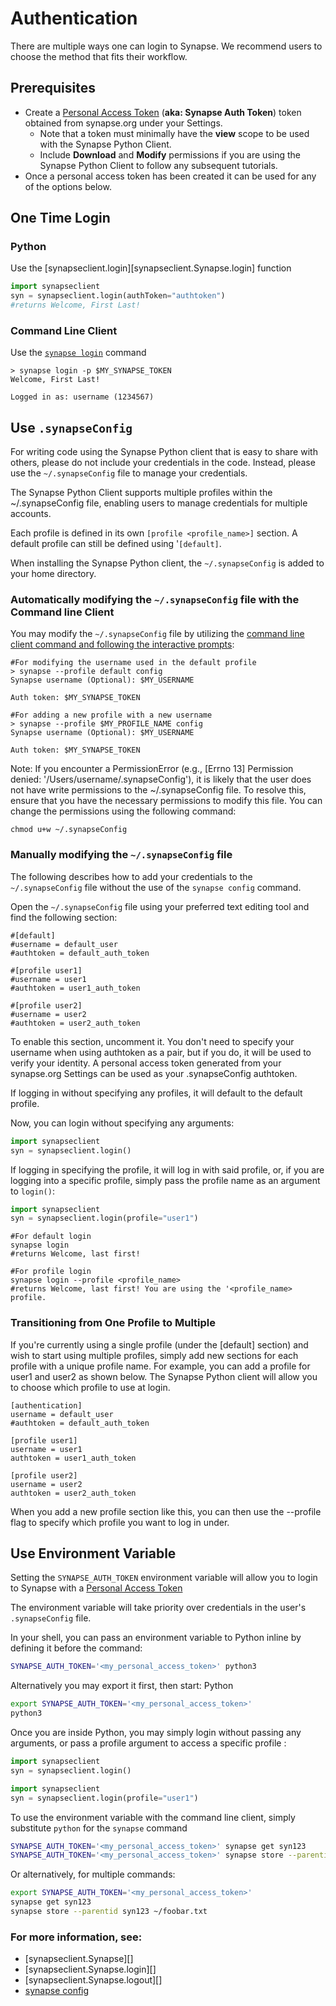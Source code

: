 # Authentication

There are multiple ways one can login to Synapse. We recommend users to choose the method that fits their workflow.

## Prerequisites

* Create a [Personal Access Token](https://help.synapse.org/docs/Managing-Your-Account.2055405596.html#ManagingYourAccount-PersonalAccessTokens) (**aka: Synapse Auth Token**) token obtained
from synapse.org under your Settings.
    * Note that a token must minimally have the **view** scope to be used with the Synapse Python Client.
    * Include **Download** and **Modify** permissions if you are using the Synapse Python Client to follow any subsequent tutorials.
* Once a personal access token has been created it can be used for any of the options below.

## One Time Login

### Python

Use the [synapseclient.login][synapseclient.Synapse.login] function

```python
import synapseclient
syn = synapseclient.login(authToken="authtoken")
#returns Welcome, First Last! 
```

### Command Line Client

Use the [`synapse login`](./command_line_client.md#login) command

<!-- termynal -->
```
> synapse login -p $MY_SYNAPSE_TOKEN
Welcome, First Last!

Logged in as: username (1234567)
```

## Use `.synapseConfig`

For writing code using the Synapse Python client that is easy to share with others, please do not include your credentials in the code. Instead, please use the `~/.synapseConfig` file to manage your credentials.

The Synapse Python Client supports multiple profiles within the ~/.synapseConfig file, enabling users to manage credentials for multiple accounts.

Each profile is defined in its own `[profile <profile_name>]` section. A default profile can still be defined using '`[default]`.

When installing the Synapse Python client, the `~/.synapseConfig` is added to your home directory.

### Automatically modifying the `~/.synapseConfig` file with the Command line Client
You may modify the `~/.synapseConfig` file by utilizing the [command line client command and following the interactive prompts](./command_line_client.md#config):

<!-- termynal -->
```
#For modifying the username used in the default profile
> synapse --profile default config
Synapse username (Optional): $MY_USERNAME

Auth token: $MY_SYNAPSE_TOKEN

#For adding a new profile with a new username
> synapse --profile $MY_PROFILE_NAME config
Synapse username (Optional): $MY_USERNAME

Auth token: $MY_SYNAPSE_TOKEN
```

Note: If you encounter a PermissionError 
(e.g., [Errno 13] Permission denied: '/Users/username/.synapseConfig'), it is likely that the user does not have write permissions to the ~/.synapseConfig file. 
To resolve this, ensure that you have the necessary permissions to modify this file. 
You can change the permissions using the following command:

<!-- termynal -->
```
chmod u+w ~/.synapseConfig
```


### Manually modifying the `~/.synapseConfig` file
The following describes how to add your credentials to the `~/.synapseConfig` file without the use of the `synapse config` command.

Open the `~/.synapseConfig` file using your preferred text editing tool and find the following section:

```
#[default]
#username = default_user
#authtoken = default_auth_token

#[profile user1]
#username = user1
#authtoken = user1_auth_token

#[profile user2]
#username = user2
#authtoken = user2_auth_token
```

To enable this section, uncomment it. You don't need to specify your username when using authtoken as a pair, but if you do, it will be used to verify your identity. A personal access token generated from your synapse.org Settings can be used as your .synapseConfig authtoken.

If logging in without specifying any profiles, it will default to the default profile.

Now, you can login without specifying any arguments:

```python
import synapseclient
syn = synapseclient.login()
```

If logging in specifying the profile, it will log in with said profile,
or, if you are logging into a specific profile, simply pass the profile name as an argument to `login()`:

```python
import synapseclient
syn = synapseclient.login(profile="user1")
```

<!-- termynal -->
```
#For default login 
synapse login
#returns Welcome, last first! 

#For profile login
synapse login --profile <profile_name>
#returns Welcome, last first! You are using the '<profile_name> profile. 
```


### Transitioning from One Profile to Multiple

If you're currently using a single profile (under the [default] section) and wish to start using multiple profiles, 
simply add new sections for each profile with a unique profile name. For example, you can add a profile for user1 and user2 as shown below. 
The Synapse Python client will allow you to choose which profile to use at login.

```
[authentication]
username = default_user
#authtoken = default_auth_token

[profile user1]
username = user1
authtoken = user1_auth_token

[profile user2]
username = user2
authtoken = user2_auth_token
```

When you add a new profile section like this, you can then use the --profile flag to specify which profile you want to log in under.

## Use Environment Variable

Setting the `SYNAPSE_AUTH_TOKEN` environment variable will allow you to login to Synapse with a [Personal Access Token](https://help.synapse.org/docs/Managing-Your-Account.2055405596.html#ManagingYourAccount-PersonalAccessTokens)

The environment variable will take priority over credentials in the user's `.synapseConfig` file.

In your shell, you can pass an environment variable to Python inline by defining it before the command:

```bash
SYNAPSE_AUTH_TOKEN='<my_personal_access_token>' python3
```

Alternatively you may export it first, then start: Python

```bash
export SYNAPSE_AUTH_TOKEN='<my_personal_access_token>'
python3
```

Once you are inside Python, you may simply login without passing any arguments, or pass a profile argument to access a specific profile :

```python
import synapseclient
syn = synapseclient.login()

import synapseclient
syn = synapseclient.login(profile="user1")
```

To use the environment variable with the command line client, simply substitute `python` for the `synapse` command

```bash
SYNAPSE_AUTH_TOKEN='<my_personal_access_token>' synapse get syn123
SYNAPSE_AUTH_TOKEN='<my_personal_access_token>' synapse store --parentid syn123 ~/foobar.txt
```

Or alternatively, for multiple commands:

```bash
export SYNAPSE_AUTH_TOKEN='<my_personal_access_token>'
synapse get syn123
synapse store --parentid syn123 ~/foobar.txt
```

### For more information, see:

- [synapseclient.Synapse][]
- [synapseclient.Synapse.login][]
- [synapseclient.Synapse.logout][]
- [synapse config](./configuration.md)
